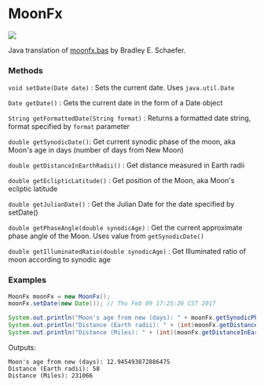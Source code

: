MoonFx
======
[![](https://jitpack.io/v/jesgs/moonfx.svg)](https://jitpack.io/#jesgs/moonfx)

Java translation of [moonfx.bas](http://www.skyandtelescope.com/resources/software/3304911.html) by Bradley E. Schaefer.

### Methods
`void setDate(Date date)` : Sets the current date. Uses `java.util.Date`

`Date getDate()` : Gets the current date in the form of a Date object

`String getFormattedDate(String format)` : Returns a formatted date string, format specified by `format` parameter

`double getSynodicDate()`: Get current synodic phase of the moon, aka Moon's age in days (number of days from New Moon)

`double getDistanceInEarthRadii()` : Get distance measured in Earth radii

`double getEclipticLatitude()` : Get position of the Moon, aka Moon's ecliptic latitude

`double getJulianDate()` : Get the Julian Date for the date specified by setDate()

`double getPhaseAngle(double synodicAge)` : Get the current approximate phase angle of the Moon. Uses value from `getSynodicDate()`

`double getIlluminatedRatio(double synodicAge)` : Get Illuminated ratio of moon according to synodic age

### Examples
```java
MoonFx moonFx = new MoonFx();
moonFx.setDate(new Date()); // Thu Feb 09 17:25:26 CST 2017

System.out.println("Moon's age from new (days): " + moonFx.getSynodicPhase());
System.out.println("Distance (Earth radii): " + (int)moonFx.getDistanceInEarthRadii());
System.out.println("Distance (Miles): " + (int)(moonFx.getDistanceInEarthRadii() * MoonFx.EARTH_RADIUS_MI));
```

Outputs:

```text
Moon's age from new (days): 12.945493872886475
Distance (Earth radii): 58
Distance (Miles): 231066
```